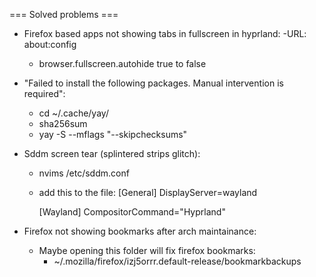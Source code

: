 === Solved problems ===

- Firefox based apps not showing tabs in fullscreen in hyprland:
    -URL: about:config 
    - browser.fullscreen.autohide true to false

- "Failed to install the following packages. Manual intervention is required":
    - cd ~/.cache/yay/<name-of-package>
    - sha256sum <name-of-installer>
    - yay -S <name-of-package> --mflags "--skipchecksums"

- Sddm screen tear (splintered strips glitch):
    - nvims /etc/sddm.conf
    - add this to the file:
        [General]
        DisplayServer=wayland

        [Wayland]
        CompositorCommand="Hyprland"

- Firefox not showing bookmarks after arch maintainance:

    - Maybe opening this folder will fix firefox bookmarks:
        - ~/.mozilla/firefox/izj5orrr.default-release/bookmarkbackups   
